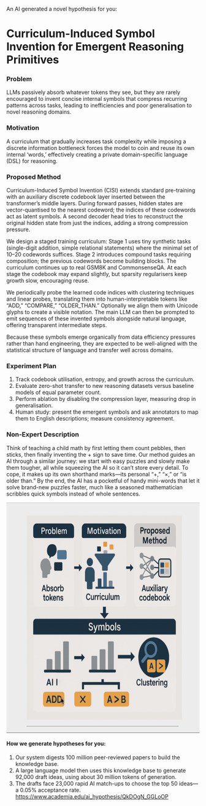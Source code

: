An AI generated a novel hypothesis for you:


# Curriculum-Induced Symbol Invention for Emergent Reasoning Primitives

### Problem

LLMs passively absorb whatever tokens they see, but they are rarely encouraged to invent concise internal symbols that compress recurring patterns across tasks, leading to inefficiencies and poor generalisation to novel reasoning domains.

### Motivation
A curriculum that gradually increases task complexity while imposing a discrete information bottleneck forces the model to coin and reuse its own internal ‘words,’ effectively creating a private domain-specific language (DSL) for reasoning.

### Proposed Method

Curriculum-Induced Symbol Invention (CISI) extends standard pre-training with an auxiliary discrete codebook layer inserted between the transformer’s middle layers. During forward passes, hidden states are vector-quantised to the nearest codeword; the indices of these codewords act as latent symbols. A second decoder head tries to reconstruct the original hidden state from just the indices, adding a strong compression pressure.

We design a staged training curriculum: Stage 1 uses tiny synthetic tasks (single-digit addition, simple relational statements) where the minimal set of 10–20 codewords suffices. Stage 2 introduces compound tasks requiring composition; the previous codewords become building blocks. The curriculum continues up to real GSM8K and CommonsenseQA. At each stage the codebook may expand slightly, but sparsity regularisers keep growth slow, encouraging reuse.

We periodically probe the learned code indices with clustering techniques and linear probes, translating them into human-interpretable tokens like “ADD,” “COMPARE,” “OLDER_THAN.” Optionally we align them with Unicode glyphs to create a visible notation. The main LLM can then be prompted to emit sequences of these invented symbols alongside natural language, offering transparent intermediate steps.

Because these symbols emerge organically from data efficiency pressures rather than hand engineering, they are expected to be well-aligned with the statistical structure of language and transfer well across domains.

### Experiment Plan

1.	Track codebook utilisation, entropy, and growth across the curriculum.
2.	Evaluate zero-shot transfer to new reasoning datasets versus baseline models of equal parameter count.
3.	Perform ablation by disabling the compression layer, measuring drop in generalisation.
4.	Human study: present the emergent symbols and ask annotators to map them to English descriptions; measure consistency agreement.

### Non-Expert Description

Think of teaching a child math by first letting them count pebbles, then sticks, then finally inventing the + sign to save time. Our method guides an AI through a similar journey: we start with easy puzzles and slowly make them tougher, all while squeezing the AI so it can’t store every detail. To cope, it makes up its own shorthand marks—its personal “+,” “×,” or “is older than.” By the end, the AI has a pocketful of handy mini-words that let it solve brand-new puzzles faster, much like a seasoned mathematician scribbles quick symbols instead of whole sentences.
 

<img src="https://github.com/paulohl/hypothesis-llm/blob/main/hypothesis-02/hyp-02.png" width="600" height="600" align="CENTER">


#### How we generate hypotheses for you:

1.	Our system digests 100 million peer-reviewed papers to build the knowledge base.
2.	A large language model then uses this knowledge base to generate 92,000 draft ideas, using about 30 million tokens of generation.
3.	The drafts face 23,000 rapid AI match-ups to choose the top 50 ideas—a 0.05% acceptance rate.
https://www.academia.edu/ai_hypothesis/QkDOgN_GGLoOP

